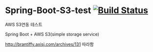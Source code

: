 # Spring-Boot-S3-test [![Build Status](https://travis-ci.org/jaehoon-bang/spring-webservice.svg?branch=master)](https://travis-ci.org/jaehoon-bang/spring-webservice)
AWS S3연동 테스트

Spring Boot + AWS S3(simple storage service)

http://brantiffy.axisj.com/archives/131
따라함
